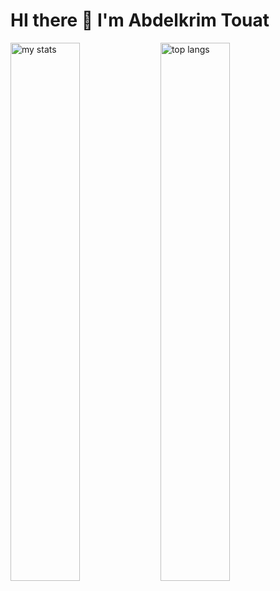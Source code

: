 # HI there 👋 I'm Abdelkrim Touat
<img alt="my stats" align="left" width="47%" src="https://github-readme-stats.vercel.app/api?username=abdelkrimtouat"/>

<img alt="top langs" align="left" width="47%" src="https://github-readme-stats.vercel.app/api/top-langs/?username=abdelkrimtouat&layout=compact"/>
